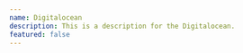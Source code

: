 ```yaml
---
name: Digitalocean
description: This is a description for the Digitalocean.
featured: false
---
```


